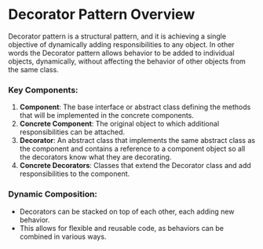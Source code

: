 # Decorator Pattern Overview
Decorator pattern is a structural pattern, and it is achieving a single objective of dynamically adding responsibilities to any object. In other words
the Decorator pattern allows behavior to be added to individual objects, dynamically, without affecting the behavior of other objects from the same class.


### Key Components:
1. **Component**: The base interface or abstract class defining the methods that will be implemented in the concrete components.
2. **Concrete Component**: The original object to which additional responsibilities can be attached.
3. **Decorator**: An abstract class that implements the same abstract class as the component and contains a reference to a component object so all the decorators know what they are decorating.
4. **Concrete Decorators**: Classes that extend the Decorator class and add responsibilities to the component.

### Dynamic Composition:
- Decorators can be stacked on top of each other, each adding new behavior.
- This allows for flexible and reusable code, as behaviors can be combined in various ways.